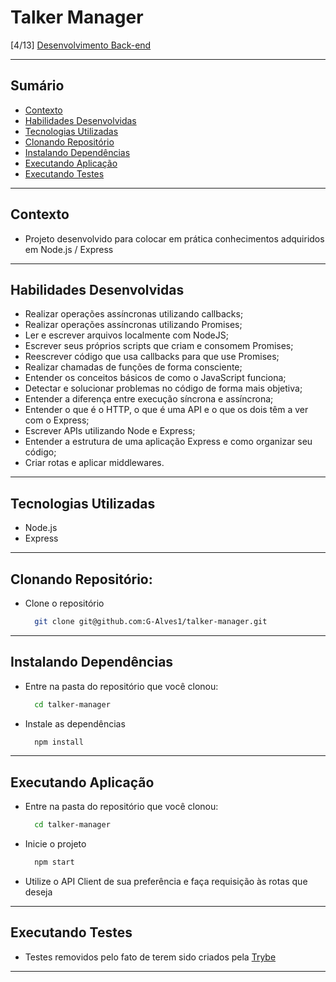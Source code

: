 # Talker Manager
[4/13] [Desenvolvimento Back-end](https://github.com/G-Alves1/Trybe/tree/main/03_Desenvolvimento-Back-end)

---

## Sumário

- [Contexto](#contexto)
- [Habilidades Desenvolvidas](#habilidades-desenvolvidas)
- [Tecnologias Utilizadas](#tecnologias-utilizadas)
- [Clonando Repositório](#clonando-repositório)
- [Instalando Dependências](#instalando-dependências)
- [Executando Aplicação](#executando-aplicação)
- [Executando Testes](#executando-testes)

---

## Contexto

* Projeto desenvolvido para colocar em prática conhecimentos adquiridos em Node.js / Express

---

## Habilidades Desenvolvidas

* Realizar operações assíncronas utilizando callbacks;
* Realizar operações assíncronas utilizando Promises;
* Ler e escrever arquivos localmente com NodeJS;
* Escrever seus próprios scripts que criam e consomem Promises;
* Reescrever código que usa callbacks para que use Promises;
* Realizar chamadas de funções de forma consciente;
* Entender os conceitos básicos de como o JavaScript funciona;
* Detectar e solucionar problemas no código de forma mais objetiva;
* Entender a diferença entre execução síncrona e assíncrona;
* Entender o que é o HTTP, o que é uma API e o que os dois têm a ver com o Express;
* Escrever APIs utilizando Node e Express;
* Entender a estrutura de uma aplicação Express e como organizar seu código;
* Criar rotas e aplicar middlewares.

---

## Tecnologias Utilizadas

* Node.js
* Express

---

## Clonando Repositório:

* Clone o repositório
  ```sh
    git clone git@github.com:G-Alves1/talker-manager.git
  ```

---

## Instalando Dependências

* Entre na pasta do repositório que você clonou:
  ```sh
    cd talker-manager
  ```

* Instale as dependências
  ```sh
    npm install
  ```

---

## Executando Aplicação

* Entre na pasta do repositório que você clonou:
  ```sh
    cd talker-manager
  ```

* Inicie o projeto
  ```sh
    npm start
  ```

* Utilize o API Client de sua preferência e faça requisição às rotas que deseja

---

## Executando Testes

* Testes removidos pelo fato de terem sido criados pela [Trybe](https://www.betrybe.com/)

---
